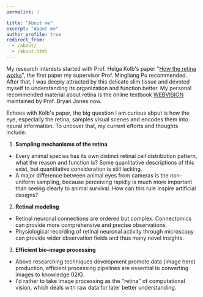 ```yaml
---
permalink: /

title: "About me"
excerpt: "About me"
author_profile: true
redirect_from: 
  - /about/
  - /about.html
---
```


My research interests started with Prof. Helga Kolb's paper "[How the retina works](https://webvision.med.utah.edu/wp-content/uploads/2011/01/2003-01Kolb.pdf)", the first paper my supervisor Prof. Mingliang Pu recommended. After that, I was deeply attracted by this delicate slim tissue and devoted myself to understanding its organization and function better. My personal recommended material about retina is the online textbook [WEBVISION](https://webvision.med.utah.edu/) maintained by Prof. Bryan Jones now. 

Echoes with Kolb's paper, the big question I am curious abput is how the eye, especially the retina, samples visual scenes and encodes them into neural information. To uncover that, my current efforts and thoughts include:
1. **Sampling mechanisms of the retina**  
- Every animal species has its own distinct retinal cell distribution pattern, what the reason and function is? Some quanlitative descriptions of this exist, but quantitative consideration is still lacking.  
- A major difference between animal eyes from cameras is the non-uniform sampling, because perceiving rapidly is much more important than seeing clearly to animal survival. How can this rule inspire artificial designs?
2. **Retinal modeling**
- Retinal neuronal connections are ordered but complex. Connectomics can provide more comprehensive and precise observations. 
- Physiological recording of retinal neuronal activity through microscopy can provide wider observation fields and thus many novel insights.
3. **Efficient bio-image processing**
- Above researching techniques development promote data (image here) production, efficient processing pipelines are essential to converting images to knowledge (I2K).   
- I'd rather to take image processing as the "retina" of computational vision, which deals with raw data for later better understanding.  

